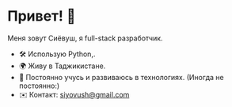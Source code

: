 # Привет! 👋  
Меня зовут Сиёвуш, я full-stack разработчик.  
- 🛠 Использую Python,.  
- 🌍 Живу в Таджикистане.  
- 🧠 Постоянно учусь и развиваюсь в технологиях. (Иногда не постоянно:)
- ✉️ Контакт: siyovush@gmail.com  
